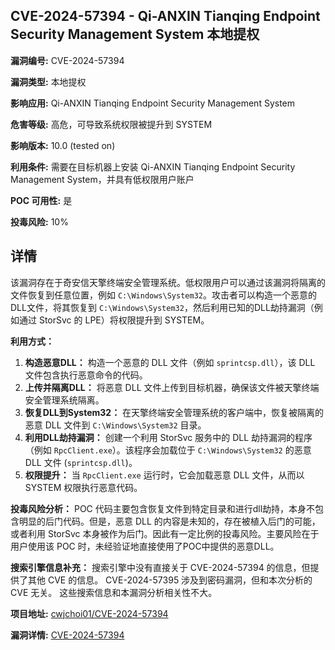 ## CVE-2024-57394 - Qi-ANXIN Tianqing Endpoint Security Management System 本地提权

**漏洞编号:** CVE-2024-57394

**漏洞类型:** 本地提权

**影响应用:** Qi-ANXIN Tianqing Endpoint Security Management System

**危害等级:** 高危，可导致系统权限被提升到 SYSTEM

**影响版本:** 10.0 (tested on)

**利用条件:** 需要在目标机器上安装 Qi-ANXIN Tianqing Endpoint Security Management System，并具有低权限用户账户

**POC 可用性:** 是

**投毒风险:** 10%

## 详情

该漏洞存在于奇安信天擎终端安全管理系统。低权限用户可以通过该漏洞将隔离的文件恢复到任意位置，例如 `C:\Windows\System32`。攻击者可以构造一个恶意的DLL文件，将其恢复到 `C:\Windows\System32`，然后利用已知的DLL劫持漏洞（例如通过 StorSvc 的 LPE）将权限提升到 SYSTEM。

**利用方式：**

1.  **构造恶意DLL：** 构造一个恶意的 DLL 文件（例如 `sprintcsp.dll`），该 DLL 文件包含执行恶意命令的代码。
2.  **上传并隔离DLL：** 将恶意 DLL 文件上传到目标机器，确保该文件被天擎终端安全管理系统隔离。
3.  **恢复DLL到System32：** 在天擎终端安全管理系统的客户端中，恢复被隔离的恶意 DLL 文件到 `C:\Windows\System32` 目录。
4.  **利用DLL劫持漏洞：** 创建一个利用 StorSvc 服务中的 DLL 劫持漏洞的程序（例如 `RpcClient.exe`）。该程序会加载位于 `C:\Windows\System32` 的恶意 DLL 文件 (`sprintcsp.dll`)。
5.  **权限提升：** 当 `RpcClient.exe` 运行时，它会加载恶意 DLL 文件，从而以 SYSTEM 权限执行恶意代码。

**投毒风险分析：**
POC 代码主要包含恢复文件到特定目录和进行dll劫持，本身不包含明显的后门代码。但是，恶意 DLL 的内容是未知的，存在被植入后门的可能，或者利用 StorSvc 本身被作为后门。因此有一定比例的投毒风险。主要风险在于用户使用该 POC 时，未经验证地直接使用了POC中提供的恶意DLL。

**搜索引擎信息补充：**
搜索引擎中没有直接关于 CVE-2024-57394 的信息，但提供了其他 CVE 的信息。 CVE-2024-57395 涉及到密码漏洞，但和本次分析的 CVE 无关。 这些搜索信息和本漏洞分析相关性不大。

**项目地址:** [cwjchoi01/CVE-2024-57394](https://github.com/cwjchoi01/CVE-2024-57394)

**漏洞详情:** [CVE-2024-57394](https://nvd.nist.gov/vuln/detail/CVE-2024-57394)